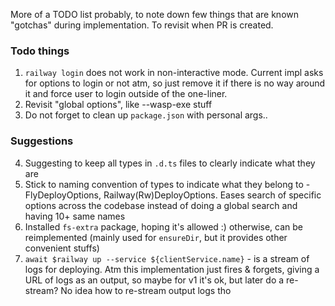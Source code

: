 More of a TODO list probably, to note down few things that are known "gotchas" during implementation.
To revisit when PR is created.

### Todo things
1. `railway login` does not work in non-interactive mode. Current impl asks for options to login or not atm, so just remove it if there is no way around it and force user to login outside of the one-liner.
2. Revisit "global options", like --wasp-exe <path> stuff
3. Do not forget to clean up `package.json` with personal args..

### Suggestions
4. Suggesting to keep all types in `.d.ts` files to clearly indicate what they are
5. Stick to naming convention of types to indicate what they belong to - FlyDeployOptions, Railway(Rw)DeployOptions. Eases search of specific options across the codebase instead of doing a global search and having 10+ same names
6. Installed `fs-extra` package, hoping it's allowed :) otherwise, can be reimplemented (mainly used for `ensureDir`, but it provides other convenient stuffs)
7. `await $railway up --service ${clientService.name}` - is a stream of logs for deploying. Atm this implementation just fires & forgets, giving a URL of logs as an output, so maybe for v1 it's ok, but later do a re-stream? No idea how to re-stream output logs tho
